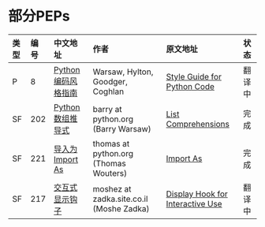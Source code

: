部分PEPs
===


|类型|编号|中文地址|作者|原文地址|状态|
|:----|:----|:----|:----|:----|:----|
|P|8|[Python编码风格指南](https://github.com/liufeng3486/Documents/blob/master/Python/PEPs/P/Python%E7%BC%96%E7%A0%81%E9%A3%8E%E6%A0%BC%E6%8C%87%E5%8D%97.md) |Warsaw, Hylton, Goodger, Coghlan|[Style Guide for Python Code](https://www.python.org/dev/peps/pep-0001/)|翻译中|
|SF|202|[Python数组推导式](https://github.com/liufeng3486/Documents/blob/master/Python/PEPs/SF/Python%E6%95%B0%E7%BB%84%E6%8E%A8%E5%AF%BC%E5%BC%8F.md) |barry at python.org (Barry Warsaw)|[List Comprehensions](https://www.python.org/dev/peps/pep-0202/)|完成|
|SF|221|[导入为 Import As](https://github.com/liufeng3486/Documents/blob/master/Python/PEPs/SF/%E5%AF%BC%E5%85%A5%E4%B8%BAImport%20As.md) |thomas at python.org (Thomas Wouters)|[Import As](https://www.python.org/dev/peps/pep-0221/)|完成|
|SF|217|[交互式显示钩子](https://github.com/liufeng3486/Documents/blob/master/Python/PEPs/SF/%E5%AF%BC%E5%85%A5%E4%B8%BAImport%20As.md) |moshez at zadka.site.co.il (Moshe Zadka)|[Display Hook for Interactive Use](https://www.python.org/dev/peps/pep-0217/)|翻译中|
